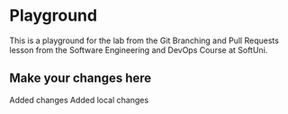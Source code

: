 # Playground
This is a playground for the lab from the Git Branching and Pull Requests lesson from the Software Engineering and DevOps Course at SoftUni.

## Make your changes here
Added changes
Added local changes
